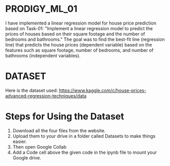 # PRODIGY_ML_01
I have implemented a linear regression model for house price prediction based on Task-01: "Implement a linear regression model to predict the prices of houses based on their square footage and the number of bedrooms and bathrooms." The goal was to find the best-fit line (regression line) that predicts the house prices (dependent variable) based on the features such as square footage, number of bedrooms, and number of bathrooms (independent variables).
# DATASET
Here is the dataset used: https://www.kaggle.com/c/house-prices-advanced-regression-techniques/data

# Steps for Using the Dataset
1. Download all the four files from the website.
2. Upload them to your drive in a folder called Datasets to make things easier.
3. Then open Google Collab
4. Add a Code cell above the given code in the ipynb file to mount your Google drive.
